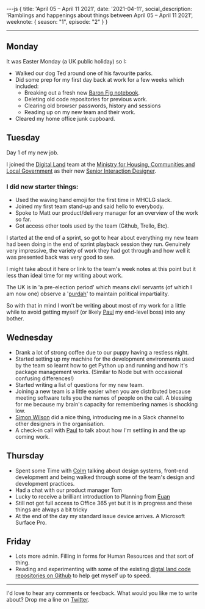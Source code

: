 ---js
{
title: 'April 05 &ndash; April 11 2021',
date: '2021-04-11',
social_description: 'Ramblings and happenings about things between April 05 &ndash; April 11 2021',
weeknote: {
season: "1",
episode: "2"
}
}

---

## Monday

It was Easter Monday (a UK public holiday) so I:

- Walked our dog Ted around one of his favourite parks.
- Did some prep for my first day back at work for a few weeks which included:
  - Breaking out a fresh new [Baron Fig notebook](http://baronfig.refr.cc/paulmsmith).
  - Deleting old code repositories for previous work.
  - Clearing old browser passwords, history and sessions
  - Reading up on my new team and their work.
- Cleared my home office junk cupboard.

## Tuesday

Day 1 of my new job.

I joined the [Digital Land](https://digital-land.github.io/) team at the [Ministry for Housing, Communities and Local Government](https://www.gov.uk/government/organisations/ministry-of-housing-communities-and-local-government/about) as their new [Senior Interaction Designer](https://www.gov.uk/guidance/interaction-designer#senior-interaction-designer).

### I did new starter things:

- Used the waving hand emoji for the first time in MHCLG slack.
- Joined my first team stand-up and said hello to everybody.
- Spoke to Matt our product/delivery manager for an overview of the work so far.
- Got access other tools used by the team (Github, Trello, Etc).

I started at the end of a sprint, so got to hear about everything my new team had been doing in the end of sprint playback session they run. Genuinely very impressive, the variety of work they had got through and how well it was presented back was very good to see.

I might take about it here or link to the team's week notes at this point but it less than ideal time for my writing about work.

The UK is in 'a pre-election period' which means civil servants (of which I am now one) observe a '[purdah](https://civilservice.blog.gov.uk/2015/03/30/what-purdah-means-for-civil-servants/)' to maintain political impartiality.

So with that in mind I won't be writing about most of my work for a little while to avoid getting myself (or likely [Paul](https://twitter.com/psd) my end-level boss) into any bother.

## Wednesday

- Drank a lot of strong coffee due to our puppy having a restless night.
- Started setting up my machine for the development environments used by the team so learnt how to get Python up and running and how it's package management works. (Similar to Node but with occasional confusing differences!)
- Started writing a list of questions for my new team.
- Joining a new team is a little easier when you are distributed because meeting software tells you the names of people on the call. A blessing for me because my brain's capacity for remembering names is shocking low.
- [Simon Wilson](https://ermlikeyeah.com) did a nice thing, introducing me in a Slack channel to other designers in the organisation.
- A check-in call with [Paul](https://twitter.com/psd) to talk about how I'm settling in and the up coming work.

## Thursday

- Spent some Time with [Colm](https://twitter.com/ColmBritton) talking about design systems, front-end development and being walked through some of the team's design and development practices.
- Had a chat with our product manager Tom
- Lucky to receive a brilliant introduction to Planning from [Euan](https://twitter.com/euanmills)
- Still not got full access to Office 365 yet but it is in progress and these things are always a bit tricky
- At the end of the day my standard issue device arrives. A Microsoft Surface Pro.

## Friday

- Lots more admin. Filling in forms for Human Resources and that sort of thing.
- Reading and experimenting with some of the existing [digtal land code repositories on Github](https://github.com/digital-land) to help get myself up to speed.

---

I'd love to hear any comments or feedback. What would you like me to write about? Drop me a line on [Twitter](https://twitter.com/paulmsmith).
